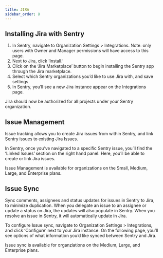 ```yaml
---
title: JIRA
sidebar_order: 8
---
```


## Installing Jira with Sentry
1. In Sentry, navigate to Organization Settings > Integrations. Note: only users with Owner and Manager permissions will have access to this page.
2. Next to Jira, click ‘Install.’
3. Click on the ‘Jira Marketplace’ button to begin installing the Sentry app through the Jira marketplace.
4. Select which Sentry organizations you’d like to use Jira with, and save settings.
5. In Sentry, you’ll see a new Jira instance appear on the Integrations page.

Jira should now be authorized for all projects under your Sentry organization.

## Issue Management

Issue tracking allows you to create Jira issues from within Sentry, and link Sentry issues to existing Jira Issues.

In Sentry, once you’ve navigated to a specific Sentry issue, you’ll find the ‘Linked Issues’ section on the right hand panel. Here, you’ll be able to create or link Jira issues.

Issue Management is available for organizations on the Small, Medium, Large, and Enterprise plans.

## Issue Sync

Sync comments, assignees and status updates for issues in Sentry to Jira, to minimize duplication. When you delegate an issue to an assignee or update a status on Jira, the updates will also populate in Sentry. When you resolve an issue in Sentry, it will automatically update in Jira.

To configure Issue sync, navigate to Organization Settings > Integrations, and click ‘Configure’ next to your Jira instance. On the following page, you’ll see options of what information you’d like synced between Sentry and Jira.

Issue sync is available for organziations on the Medium, Large, and Enterprise plans.
